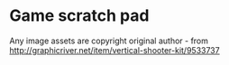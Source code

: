 # Game scratch pad

Any image assets are copyright original author - from http://graphicriver.net/item/vertical-shooter-kit/9533737
